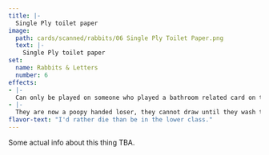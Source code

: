 ```yaml
---
title: |-
  Single Ply toilet paper
image: 
  path: cards/scanned/rabbits/06 Single Ply Toilet Paper.png
  text: |-
    Single Ply toilet paper
set:
  name: Rabbits & Letters
  number: 6
effects: 
- |-
  Can only be played on someone who played a bathroom related card on their last turn.
- |-
  They are now a poopy handed loser, they cannot draw until they wash their hands IRL.
flavor-text: "I'd rather die than be in the lower class."
---
```

Some actual info about this thing TBA.
